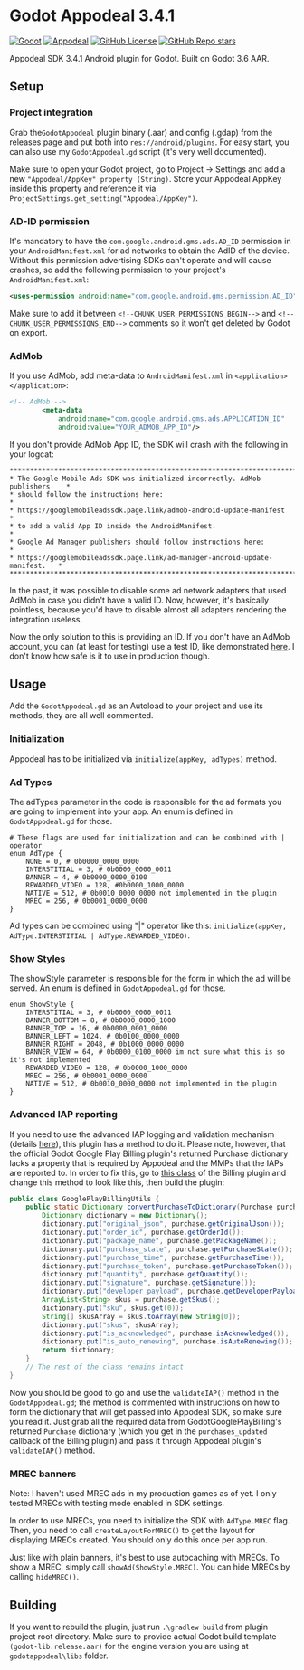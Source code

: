 # Godot Appodeal 3.4.1
[![Godot](https://img.shields.io/badge/Godot%20Engine-3.6-blue?style=for-the-badge&logo=godotengine&logoSize=auto)](https://godotengine.org/)
[![Appodeal](https://img.shields.io/badge/Appodeal_3.4.0-red?style=for-the-badge&logoSize=auto)](https://appodeal.com/)
[![GitHub License](https://img.shields.io/github/license/damnedpie/godot-appodeal?style=for-the-badge)](#)
[![GitHub Repo stars](https://img.shields.io/github/stars/damnedpie/godot-appodeal?style=for-the-badge&logo=github&logoSize=auto&color=%23FFD700)](#)

Appodeal SDK 3.4.1 Android plugin for Godot. Built on Godot 3.6 AAR.

## Setup

### Project integration

Grab the``GodotAppodeal`` plugin binary (.aar) and config (.gdap) from the releases page and put both into ``res://android/plugins``. For easy start, you can also use my ``GodotAppodeal.gd`` script (it's very well documented).

Make sure to open your Godot project, go to Project -> Settings and add a new ``"Appodeal/AppKey" property (String)``. Store your Appodeal AppKey inside this property and reference it via ``ProjectSettings.get_setting("Appodeal/AppKey")``.

### AD-ID permission

It's mandatory to have the ``com.google.android.gms.ads.AD_ID`` permission in your ``AndroidManifest.xml`` for ad networks to obtain the AdID of the device. Without this permission advertising SDKs can't operate and will cause crashes, so add the following permission to your project's ``AndroidManifest.xml``:

```xml
<uses-permission android:name="com.google.android.gms.permission.AD_ID"/>
```

Make sure to add it between `<!--CHUNK_USER_PERMISSIONS_BEGIN-->` and `<!--CHUNK_USER_PERMISSIONS_END-->` comments so it won't get deleted by Godot on export.

### AdMob

If you use AdMob, add meta-data to ``AndroidManifest.xml`` in ``<application></application>``:
```xml
<!-- AdMob -->
        <meta-data
            android:name="com.google.android.gms.ads.APPLICATION_ID"
            android:value="YOUR_ADMOB_APP_ID"/>
```

If you don't provide AdMob App ID, the SDK will crash with the following in your logcat:
```
******************************************************************************
* The Google Mobile Ads SDK was initialized incorrectly. AdMob publishers    *
* should follow the instructions here:                                       *
* https://googlemobileadssdk.page.link/admob-android-update-manifest         *
* to add a valid App ID inside the AndroidManifest.                          *
* Google Ad Manager publishers should follow instructions here:              *
* https://googlemobileadssdk.page.link/ad-manager-android-update-manifest.   *
******************************************************************************
```

In the past, it was possible to disable some ad network adapters that used AdMob in case you didn't have a valid ID. Now, however, it's basically pointless, because you'd have to disable almost all adapters rendering the integration useless.

Now the only solution to this is providing an ID. If you don't have an AdMob account, you can (at least for testing) use a test ID, like demonstrated [here](https://developers.google.com/admob/android/quick-start#import_the_mobile_ads_sdk). I don't know how safe is it to use in production though.

## Usage

Add the ``GodotAppodeal.gd`` as an Autoload to your project and use its methods, they are all well commented.

### Initialization

Appodeal has to be initialized via ``initialize(appKey, adTypes)`` method.

### Ad Types

The adTypes parameter in the code is responsible for the ad formats you are going to implement into your app. An enum is defined in ``GodotAppodeal.gd`` for those.
```gdscript
# These flags are used for initialization and can be combined with | operator
enum AdType {
	NONE = 0, # 0b0000_0000_0000
	INTERSTITIAL = 3, # 0b0000_0000_0011
	BANNER = 4, # 0b0000_0000_0100
	REWARDED_VIDEO = 128, #0b0000_1000_0000
	NATIVE = 512, # 0b0010_0000_0000 not implemented in the plugin
	MREC = 256, # 0b0001_0000_0000
}
```
Ad types can be combined using "|" operator like this: ``initialize(appKey, AdType.INTERSTITIAL | AdType.REWARDED_VIDEO)``.

### Show Styles

The showStyle parameter is responsible for the form in which the ad will be served. An enum is defined in ``GodotAppodeal.gd`` for those.
```gdscript
enum ShowStyle {
	INTERSTITIAL = 3, # 0b0000_0000_0011
	BANNER_BOTTOM = 8, # 0b0000_0000_1000
	BANNER_TOP = 16, # 0b0000_0001_0000
	BANNER_LEFT = 1024, # 0b0100_0000_0000
	BANNER_RIGHT = 2048, # 0b1000_0000_0000
	BANNER_VIEW = 64, # 0b0000_0100_0000 im not sure what this is so it's not implemented
	REWARDED_VIDEO = 128, # 0b0000_1000_0000
	MREC = 256, # 0b0001_0000_0000
	NATIVE = 512, # 0b0010_0000_0000 not implemented in the plugin
}
```

### Advanced IAP reporting

If you need to use the advanced IAP logging and validation mechanism (details [here](https://docs.appodeal.com/android/advanced/in-app-purchases)), this plugin has a method to do it. Please note, however, that the official Godot Google Play Billing plugin's returned Purchase dictionary lacks a property that is required by Appodeal and the MMPs that the IAPs are reported to. In order to fix this, go to [this class](https://github.com/godotengine/godot-google-play-billing/blob/master/godot-google-play-billing/src/main/java/org/godotengine/godot/plugin/googleplaybilling/utils/GooglePlayBillingUtils.java) of the Billing plugin and change this method to look like this, then build the plugin:

```java
public class GooglePlayBillingUtils {
    public static Dictionary convertPurchaseToDictionary(Purchase purchase) {
        Dictionary dictionary = new Dictionary();
        dictionary.put("original_json", purchase.getOriginalJson());
        dictionary.put("order_id", purchase.getOrderId());
        dictionary.put("package_name", purchase.getPackageName());
        dictionary.put("purchase_state", purchase.getPurchaseState());
        dictionary.put("purchase_time", purchase.getPurchaseTime());
        dictionary.put("purchase_token", purchase.getPurchaseToken());
        dictionary.put("quantity", purchase.getQuantity());
        dictionary.put("signature", purchase.getSignature());
        dictionary.put("developer_payload", purchase.getDeveloperPayload()); // Add this!
        ArrayList<String> skus = purchase.getSkus();
        dictionary.put("sku", skus.get(0));
        String[] skusArray = skus.toArray(new String[0]);
        dictionary.put("skus", skusArray);
        dictionary.put("is_acknowledged", purchase.isAcknowledged());
        dictionary.put("is_auto_renewing", purchase.isAutoRenewing());
        return dictionary;
    }
    // The rest of the class remains intact
}
```

Now you should be good to go and use the ``validateIAP()`` method in the ``GodotAppodeal.gd``; the method is commented with instructions on how to form the dictionary that will get passed into Appodeal SDK, so make sure you read it. Just grab all the required data from GodotGooglePlayBilling's returned ``Purchase`` dictionary (which you get in the ``purchases_updated`` callback of the Billing plugin) and pass it through Appodeal plugin's ``validateIAP()`` method.

### MREC banners

Note: I haven't used MREC ads in my production games as of yet. I only tested MRECs with testing mode enabled in SDK settings.

In order to use MRECs, you need to initialize the SDK with ``AdType.MREC`` flag. Then, you need to call ``createLayoutForMREC()`` to get the layout for displaying MRECs created. You should only do this once per app run.

Just like with plain banners, it's best to use autocaching with MRECs. To show a MREC, simply call ``showAd(ShowStyle.MREC)``. You can hide MRECs by calling ``hideMREC()``.

## Building

If you want to rebuild the plugin, just run ``.\gradlew build`` from plugin project root directory. Make sure to provide actual Godot build template ``(godot-lib.release.aar)`` for the engine version you are using at ``godotappodeal\libs`` folder.

